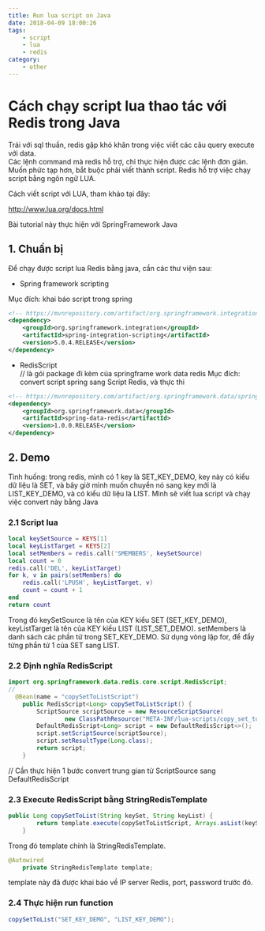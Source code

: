 ```yaml
---
title: Run lua script on Java
date: 2018-04-09 18:00:26
tags:
    - script
    - lua
    - redis
category: 
    - other
---
```


# Cách chạy script lua  thao tác với Redis trong Java

Trái với sql thuần, redis gặp khó khăn trong việc viết các câu query execute với data.  
Các lệnh command mà redis hỗ trợ, chỉ thực hiện được các lệnh đơn giản. Muốn phức tạp hơn, bắt buộc phải viết thành script. Redis hỗ trợ việc chạy script bằng ngôn ngữ LUA.

Cách viết script với LUA, tham khảo tại đây: 

http://www.lua.org/docs.html

Bài tutorial này thực hiện với SpringFramework Java

## 1. Chuẩn bị
Để chạy được script lua Redis bằng java, cần các thư viện sau:
- Spring framework scripting  

Mục đích: khai báo script trong spring

```xml
<!-- https://mvnrepository.com/artifact/org.springframework.integration/spring-integration-scripting -->
<dependency>
    <groupId>org.springframework.integration</groupId>
    <artifactId>spring-integration-scripting</artifactId>
    <version>5.0.4.RELEASE</version>
</dependency>

```

- RedisScript  
// là gói package đi kèm của springframe work data redis
Mục đích: convert script spring sang Script Redis, và thực thi

```xml
<!-- https://mvnrepository.com/artifact/org.springframework.data/spring-data-redis -->
<dependency>
    <groupId>org.springframework.data</groupId>
    <artifactId>spring-data-redis</artifactId>
    <version>1.0.0.RELEASE</version>
</dependency>
```

## 2. Demo
Tình huống: trong redis, mình có 1 key là SET_KEY_DEMO, key này có kiểu dữ liệu là SET, và bây giờ mình muốn chuyển nó sang key mới là LIST_KEY_DEMO, và có kiểu dữ liệu là LIST. Mình sẽ viết lua script và chạy việc convert này bằng Java

### 2.1 Script lua

```lua
local keySetSource = KEYS[1]
local keyListTarget = KEYS[2]
local setMembers = redis.call('SMEMBERS', keySetSource)
local count = 0
redis.call('DEL', keyListTarget)
for k, v in pairs(setMembers) do
    redis.call('LPUSH', keyListTarget, v)
    count = count + 1
end
return count
```
Trong đó keySetSource là tên của KEY kiểu SET (SET_KEY_DEMO), keyListTarget là tên của KEY kiểu LIST (LIST_SET_DEMO).
setMembers là danh sách các phần tử trong SET_KEY_DEMO.
Sử dụng vòng lặp for, để đẩy từng phần tử 1 của SET sang LIST.

### 2.2 Định nghĩa RedisScript

```java
import org.springframework.data.redis.core.script.RedisScript;
//
  @Bean(name = "copySetToListScript")
    public RedisScript<Long> copySetToListScript() {
        ScriptSource scriptSource = new ResourceScriptSource(
                new ClassPathResource("META-INF/lua-scripts/copy_set_to_list.lua"));
        DefaultRedisScript<Long> script = new DefaultRedisScript<>();
        script.setScriptSource(scriptSource);
        script.setResultType(Long.class);
        return script;
    }
```

// Cần thực hiện 1 bước convert trung gian từ ScriptSource sang DefaultRedisScript

### 2.3 Execute RedisScript bằng StringRedisTemplate

```java
public Long copySetToList(String keySet, String keyList) {
        return template.execute(copySetToListScript, Arrays.asList(keySet, keyList));
    }
```
Trong đó template chính là StringRedisTemplate.

```java
@Autowired
    private StringRedisTemplate template;
```

template này đã được khai báo về IP server Redis, port, password trước đó.

### 2.4 Thực hiện run function

```java
copySetToList("SET_KEY_DEMO", "LIST_KEY_DEMO");
```